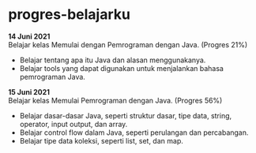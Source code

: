 # progres-belajarku

**14 Juni 2021**<br>
Belajar kelas Memulai dengan Pemrograman dengan Java. (Progres 21%)
* Belajar tentang apa itu Java dan alasan menggunakanya.
* Belajar tools yang dapat digunakan untuk menjalankan bahasa pemrograman Java.

**15 Juni 2021**<br>
Belajar kelas Memulai Pemrograman dengan Java. (Progres 56%)
* Belajar dasar-dasar Java, seperti struktur dasar, tipe data, string, operator, input output, dan array.
* Belajar control flow dalam Java, seperti perulangan dan percabangan.
* Belajar tipe data koleksi, seperti list, set, dan map.
